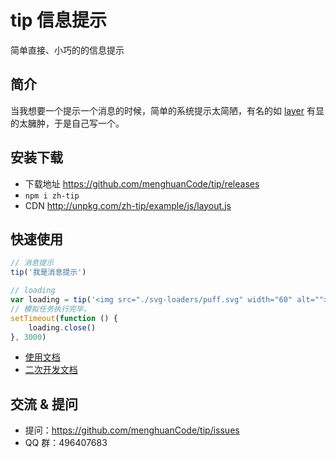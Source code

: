 # tip 信息提示

简单直接、小巧的的信息提示

## 简介

当我想要一个提示一个消息的时候，简单的系统提示太简陋，有名的如 [layer](http://layer.layui.com/) 有显的太臃肿，于是自己写一个。

## 安装下载

- 下载地址 https://github.com/menghuanCode/tip/releases
- `npm i zh-tip`
- CDN http://unpkg.com/zh-tip/example/js/layout.js

## 快速使用

```js
// 消息提示
tip('我是消息提示') 

// loading
var loading = tip('<img src="./svg-loaders/puff.svg" width="60" alt="">')
// 模拟任务执行完毕，
setTimeout(function () {
    loading.close()
}, 3000)
```
- [使用文档](./doc/use/README.md)
- [二次开发文档](./doc/dev/README.md)

## 交流 & 提问

- 提问：https://github.com/menghuanCode/tip/issues
- QQ 群：496407683


